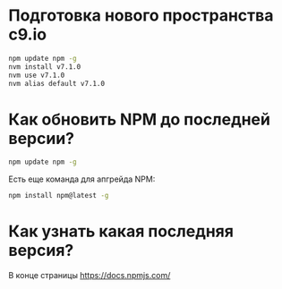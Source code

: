 Подготовка нового пространства c9.io
=====================================
```bash
npm update npm -g
nvm install v7.1.0
nvm use v7.1.0
nvm alias default v7.1.0
```

Как обновить NPM до последней версии?
=====================================
```bash
npm update npm -g
```

Есть еще команда для апгрейда NPM:

```bash
npm install npm@latest -g
```

Как узнать какая последняя версия?
=================================

В конце страницы https://docs.npmjs.com/
